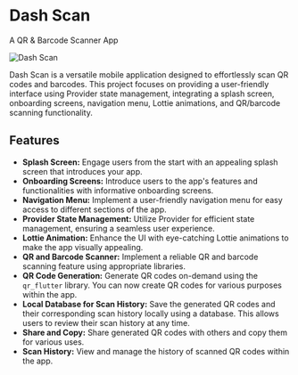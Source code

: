 # Dash Scan
A QR & Barcode Scanner App

![Dash Scan](https://muhammadsajedulislam.com/wp-content/uploads/2024/04/Purple-And-White-Modern-Mobile-App-Promotion-Instagram-Post-12.png)

Dash Scan is a versatile mobile application designed to effortlessly scan QR codes and barcodes. 
This project focuses on providing a user-friendly interface using Provider state management, integrating a splash screen, onboarding screens, navigation menu, Lottie animations, and QR/barcode scanning functionality.

## Features

- **Splash Screen:** Engage users from the start with an appealing splash screen that introduces your app.
- **Onboarding Screens:** Introduce users to the app's features and functionalities with informative onboarding screens.
- **Navigation Menu:** Implement a user-friendly navigation menu for easy access to different sections of the app.
- **Provider State Management:** Utilize Provider for efficient state management, ensuring a seamless user experience.
- **Lottie Animation:** Enhance the UI with eye-catching Lottie animations to make the app visually appealing.
- **QR and Barcode Scanner:** Implement a reliable QR and barcode scanning feature using appropriate libraries.
- **QR Code Generation:** Generate QR codes on-demand using the `qr_flutter` library. You can now create QR codes for various purposes within the app.
- **Local Database for Scan History:** Save the generated QR codes and their corresponding scan history locally using a database. This allows users to review their scan history at any time.
- **Share and Copy:** Share generated QR codes with others and copy them for various uses.
- **Scan History:** View and manage the history of scanned QR codes within the app.
